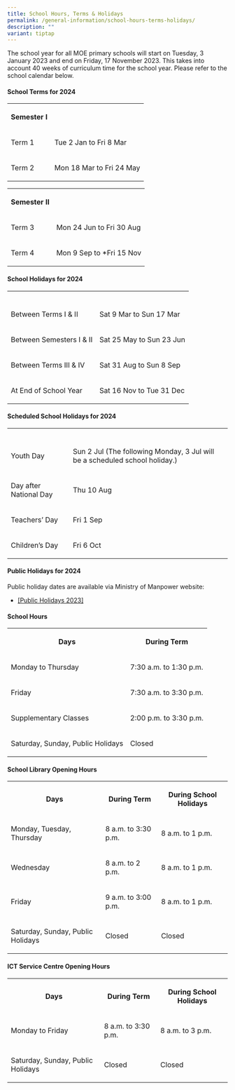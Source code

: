 ```yaml
---
title: School Hours, Terms & Holidays
permalink: /general-information/school-hours-terms-holidays/
description: ""
variant: tiptap
---
```

<p>The school year for all MOE primary schools will start on Tuesday, 3 January 2023 and end on Friday, 17 November 2023. This takes into account 40 weeks of curriculum time for the school year. Please refer to the school calendar below.</p><h4>School Terms for 2024</h4><table><tbody><tr><th rowspan="1" colspan="1"><p>Semester I</p></th><th rowspan="1" colspan="1"><p></p></th></tr><tr><td rowspan="1" colspan="1"><p>Term 1</p></td><td rowspan="1" colspan="1"><p>Tue 2 Jan to Fri 8 Mar</p></td></tr><tr><td rowspan="1" colspan="1"><p>Term 2</p></td><td rowspan="1" colspan="1"><p>Mon 18 Mar to Fri 24 May</p></td></tr></tbody></table><table><tbody><tr><th rowspan="1" colspan="1"><p>Semester II</p></th><th rowspan="1" colspan="1"><p></p></th></tr><tr><td rowspan="1" colspan="1"><p>Term 3</p></td><td rowspan="1" colspan="1"><p>Mon 24 Jun to Fri 30 Aug</p></td></tr><tr><td rowspan="1" colspan="1"><p>Term 4</p></td><td rowspan="1" colspan="1"><p>Mon 9 Sep to *Fri 15 Nov</p></td></tr></tbody></table><h4>School Holidays for 2024</h4><table><tbody><tr><th rowspan="1" colspan="1"><p></p></th><th rowspan="1" colspan="1"><p></p></th></tr><tr><td rowspan="1" colspan="1"><p>Between Terms I &amp; II</p></td><td rowspan="1" colspan="1"><p>Sat 9 Mar to Sun 17 Mar</p></td></tr><tr><td rowspan="1" colspan="1"><p>Between Semesters I &amp; II</p></td><td rowspan="1" colspan="1"><p>Sat 25 May to Sun 23 Jun</p></td></tr><tr><td rowspan="1" colspan="1"><p>Between Terms III &amp; IV</p></td><td rowspan="1" colspan="1"><p>Sat 31 Aug to Sun 8 Sep</p></td></tr><tr><td rowspan="1" colspan="1"><p>At End of School Year</p></td><td rowspan="1" colspan="1"><p>Sat 16 Nov to Tue 31 Dec</p></td></tr></tbody></table><h4>Scheduled School Holidays for 2024</h4><table><tbody><tr><th rowspan="1" colspan="1"><p></p></th><th rowspan="1" colspan="1"><p></p></th></tr><tr><td rowspan="1" colspan="1"><p>Youth Day</p></td><td rowspan="1" colspan="1"><p>Sun 2 Jul (The following Monday, 3 Jul will be a scheduled school holiday.)</p></td></tr><tr><td rowspan="1" colspan="1"><p>Day after National Day</p></td><td rowspan="1" colspan="1"><p>Thu 10 Aug</p></td></tr><tr><td rowspan="1" colspan="1"><p>Teachers’ Day</p></td><td rowspan="1" colspan="1"><p>Fri 1 Sep</p></td></tr><tr><td rowspan="1" colspan="1"><p>Children’s Day</p></td><td rowspan="1" colspan="1"><p>Fri 6 Oct</p></td></tr></tbody></table><h4>Public Holidays for 2024</h4><p>Public holiday dates are available via Ministry of Manpower website:</p><ul data-tight="true" class="tight"><li><p><a href="https://www.mom.gov.sg/employment-practices/public-holidays#Year-2023" rel="noopener noreferrer nofollow" target="_blank">[Public Holidays 2023]</a></p></li></ul><h4>School Hours</h4><table><tbody><tr><th rowspan="1" colspan="1"><p>Days</p></th><th rowspan="1" colspan="1"><p>During Term</p></th></tr><tr><td rowspan="1" colspan="1"><p>Monday to Thursday</p></td><td rowspan="1" colspan="1"><p>7:30 a.m. to 1:30 p.m.</p></td></tr><tr><td rowspan="1" colspan="1"><p>Friday</p></td><td rowspan="1" colspan="1"><p>7:30 a.m. to 3:30 p.m.</p></td></tr><tr><td rowspan="1" colspan="1"><p>Supplementary Classes</p></td><td rowspan="1" colspan="1"><p>2:00 p.m. to 3:30 p.m.</p></td></tr><tr><td rowspan="1" colspan="1"><p>Saturday, Sunday, Public Holidays</p></td><td rowspan="1" colspan="1"><p>Closed</p></td></tr></tbody></table><h4>School Library Opening Hours</h4><table><tbody><tr><th rowspan="1" colspan="1"><p>Days</p></th><th rowspan="1" colspan="1"><p>During Term</p></th><th rowspan="1" colspan="1"><p>During School Holidays</p></th></tr><tr><td rowspan="1" colspan="1"><p>Monday, Tuesday, Thursday</p></td><td rowspan="1" colspan="1"><p>8 a.m. to 3:30 p.m.</p></td><td rowspan="1" colspan="1"><p>8 a.m. to 1 p.m.</p></td></tr><tr><td rowspan="1" colspan="1"><p>Wednesday</p></td><td rowspan="1" colspan="1"><p>8 a.m. to 2 p.m.</p></td><td rowspan="1" colspan="1"><p>8 a.m. to 1 p.m.</p></td></tr><tr><td rowspan="1" colspan="1"><p>Friday</p></td><td rowspan="1" colspan="1"><p>9 a.m. to 3:00 p.m.</p></td><td rowspan="1" colspan="1"><p>8 a.m. to 1 p.m.</p></td></tr><tr><td rowspan="1" colspan="1"><p>Saturday, Sunday, Public Holidays</p></td><td rowspan="1" colspan="1"><p>Closed</p></td><td rowspan="1" colspan="1"><p>Closed</p></td></tr></tbody></table><h4>ICT Service Centre Opening Hours</h4><table><tbody><tr><th rowspan="1" colspan="1"><p>Days</p></th><th rowspan="1" colspan="1"><p>During Term</p></th><th rowspan="1" colspan="1"><p>During School Holidays</p></th></tr><tr><td rowspan="1" colspan="1"><p>Monday to Friday</p></td><td rowspan="1" colspan="1"><p>8 a.m. to 3:30 p.m.</p></td><td rowspan="1" colspan="1"><p>8 a.m. to 3 p.m.</p></td></tr><tr><td rowspan="1" colspan="1"><p>Saturday, Sunday, Public Holidays</p></td><td rowspan="1" colspan="1"><p>Closed</p></td><td rowspan="1" colspan="1"><p>Closed</p></td></tr></tbody></table><p></p>